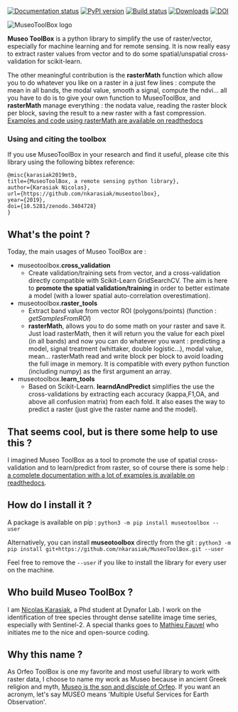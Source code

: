 [![Documentation status](https://readthedocs.org/projects/museotoolbox/badge/?version=latest)](https://museotoolbox.readthedocs.io/en/latest/?badge=latest)
[![PyPI version](https://badge.fury.io/py/museotoolbox.svg)](https://badge.fury.io/py/museotoolbox)
[![Build status](https://api.travis-ci.org/nkarasiak/MuseoToolBox.svg?branch=master)](https://travis-ci.org/nkarasiak/MuseoToolBox)
[![Downloads](https://pepy.tech/badge/museotoolbox)](https://pepy.tech/project/museotoolbox)
[![DOI](https://zenodo.org/badge/DOI/10.5281/zenodo.3404729.svg)](https://doi.org/10.5281/zenodo.3404728)

![MuseoToolBox logo](https://github.com/nkarasiak/MuseoToolBox/raw/master/metadata/museoToolBox_logo_128.png)

**Museo ToolBox** is a python library to simplify the use of raster/vector, especially for machine learning and for remote sensing. It is now really easy to extract raster values from vector and to do some spatial/unspatial cross-validation for scikit-learn.

The other meaningful contribution is the **rasterMath** function which allow you to do whatever you like on a raster in a just few lines : compute the mean in all bands, the modal value, smooth a signal, compute the ndvi... all you have to do is to give your own function to MuseoToolBox, and **rasterMath** manage everything : the nodata value, reading the raster block per block, saving the result to a new raster with a fast compression. [Examples and code using rasterMath are available on readthedocs](https://museotoolbox.readthedocs.io/en/latest/modules/raster_tools/museotoolbox.raster_tools.rasterMath.html#museotoolbox.raster_tools.rasterMath)

### Using and citing the toolbox

If you use MuseoToolBox in your research and find it useful, please cite this library using the following bibtex reference:
```
@misc{karasiak2019mtb,
title={MuseoToolBox, a remote sensing python library},
author={Karasiak Nicolas},
url={https://github.com/nkarasiak/museotoolbox},
year={2019},
doi={10.5281/zenodo.3404728}
}
```

## What's the point ?

Today, the main usages of Museo ToolBox are :
- museotoolbox.**cross_validation**
  - Create validation/training sets from vector, and a cross-validation directly compatible with Scikit-Learn GridSearchCV. The aim is here to **promote the spatial validation/training** in order to better estimate a model (with a lower spatial auto-correlation overestimation).
- museotoolbox.**raster_tools**
  - Extract band value from vector ROI (polygons/points) (function : *getSamplesFromROI*)
  - **rasterMath**, allows you to do some math on your raster and save it. Just load rasterMath, then it will return you the value for each pixel (in all bands) and now you can do whatever you want : predicting a model, signal treatment (whittaker, double logistic...), modal value, mean... rasterMath read and write block per block to avoid loading the full image in memory. It is compatible with every python function (including numpy) as the first argument an array.
- museotoolbox.**learn_tools**
  - Based on Scikit-Learn. **learndAndPredict** simplifies the use the cross-validations by extracting each accuracy (kappa,F1,OA, and above all confusion matrix) from each fold. It also eases the way to predict a raster (just give the raster name and the model).

## That seems cool, but is there some help to use this ?
I imagined Museo ToolBox as a tool to promote the use of spatial cross-validation and to learn/predict from raster, so of course there is some help : [a complete documentation with a lot of examples is available on readthedocs](https://museotoolbox.readthedocs.org/).

## How do I install it ?
A package is available on pip :
`python3 -m pip install museotoolbox --user`

Alternatively, you can install **museotoolbox** directly from the git :
`python3 -m pip install git+https://github.com/nkarasiak/MuseoToolBox.git --user`

Feel free to remove the `--user` if you like to install the library for every user on the machine.

## Who build Museo ToolBox ?

I am [Nicolas Karasiak](http://www.karasiak.net), a Phd student at Dynafor Lab. I work on the identification of tree species throught dense satellite image time series, especially with Sentinel-2. A special thanks goes to [Mathieu Fauvel](http://fauvel.mathieu.free.fr/) who initiates me to the nice and open-source coding.

## Why this name ?
As Orfeo ToolBox is one my favorite and most useful library to work with raster data, I choose to name my work as Museo because in ancient Greek religion and myth, [Museo is the son and disciple of Orfeo](https://it.wikipedia.org/wiki/Museo_(autore_mitico)). If you want an acronym, let's say MUSEO means 'Multiple Useful Services for Earth Observation'.
